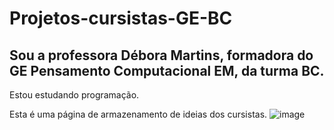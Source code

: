 # Projetos-cursistas-GE-BC

## Sou a professora Débora Martins, formadora do GE Pensamento Computacional EM, da turma BC.

Estou estudando programação.

Esta é uma página de armazenamento de ideias dos cursistas. ![image](https://github.com/DeboraMart1ns/Projetos-cursistas-GE-BC/assets/107894707/970d537f-3750-4132-b546-49f6c51e9898)

